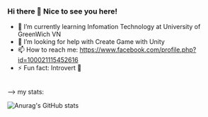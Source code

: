 ### Hi there 👋 Nice to see you here!

- 🌱 I’m currently learning Infomation Technology at University of GreenWich  VN
- 🤔 I’m looking for help with Create Game with Unity
- 📫 How to reach me: https://www.facebook.com/profile.php?id=100021115452616
- ⚡ Fun fact: Introvert 🤣
 <br>
--> my stats:


![Anurag's GitHub stats](https://github-readme-stats.vercel.app/api?username=Garung69&show_icons=true&theme=radical)



